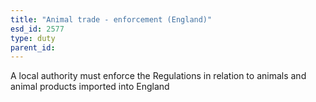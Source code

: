 ```yaml
---
title: "Animal trade - enforcement (England)"
esd_id: 2577
type: duty
parent_id:  
---
```


A local authority must enforce the Regulations in relation to animals and animal products imported into England

